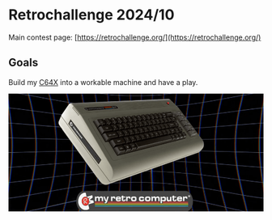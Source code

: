 # Retrochallenge 2024/10

Main contest page: [https://retrochallenge.org/](https://retrochallenge.org/)

## Goals

Build my [C64X](https://myretrocomputer.com/) into a workable machine and have a play.

![C64X](rc2024_10/commodore-64x.png)